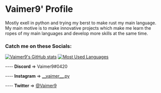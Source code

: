 # Vaimer9' Profile

<!--
**Vaimer9/Vaimer9** is a ✨ _special_ ✨ repository because its `README.md` (this file) appears on your GitHub profile.

Here are some ideas to get you started:

- 🔭 I’m currently working on ...
- 🌱 I’m currently learning ...
- 👯 I’m looking to collaborate on ...
- 🤔 I’m looking for help with ...
- 💬 Ask me about ...
- 📫 How to reach me: ...
- 😄 Pronouns: ...
- ⚡ Fun fact: ...
-->

Mostly exell in python and trying my berst to make rust my main language. My main motive is to make innovative projects which make me learn the ropes of my main languages and develop more skills at the same time. 
### Catch me on these Socials: 

[![Vaimer9's GitHub stats](https://github-readme-stats.vercel.app/api?username=Vaimer9&theme=dracula)]((https://github.com/anuraghazra/github-readme-stats)
)
[![Most Used Languages](https://github-readme-stats.vercel.app/api/top-langs/?username=Vaimer9&theme=dracula)]((https://github.com/anuraghazra/github-readme-stats)
) 


---- **Discord**   => Vaimer9#0420 

---- **Instagram** => [\_\_vaimer\_\_.py](https://www.instagram.com/__vaimer9__.py/) 

---- **Twitter**   => [@Vaimer9](https://twitter.com/vaimer9) 



